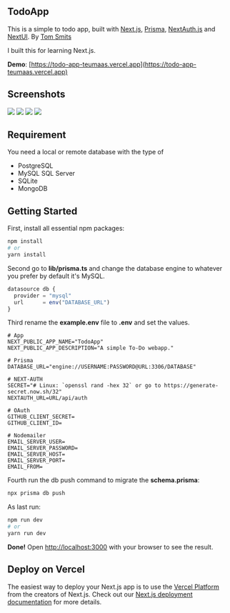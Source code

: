 ## TodoApp

This is a simple to todo app, built with [Next.js](https://github.com/vercel/next.js), [Prisma](https://github.com/prisma/prisma), [NextAuth.js](https://github.com/nextauthjs/next-auth) and [NextUI](https://github.com/nextui-org/nextui).
By [Tom Smits](https://github.com/teumaas)

I built this for learning Next.js.

**Demo**: [https://todo-app-teumaas.vercel.app](https://todo-app-teumaas.vercel.app)

## Screenshots

<img src="https://tomsmits.nl/assets/screenshot-1.png">

<img src="https://tomsmits.nl/assets/screenshot-2.png">

<img src="https://tomsmits.nl/assets/screenshot-3.png">

<img src="https://tomsmits.nl/assets/screenshot-4.png">

## Requirement

You need a local or remote database with the type of

- PostgreSQL
- MySQL SQL Server
- SQLite
- MongoDB

## Getting Started

First, install all essential npm packages:

```bash
npm install
# or
yarn install
```

Second go to **lib/prisma.ts** and change the database engine to whatever you prefer by default it's MySQL.

```typescript
datasource db {
  provider = "mysql"
  url      = env("DATABASE_URL")
}
```

Third rename the **example.env** file to **.env** and set the values.

```shell
# App
NEXT_PUBLIC_APP_NAME="TodoApp"
NEXT_PUBLIC_APP_DESCRIPTION="A simple To-Do webapp."

# Prisma
DATABASE_URL="engine://USERNAME:PASSWORD@URL:3306/DATABASE"

# NEXT-AUTH
SECRET="# Linux: `openssl rand -hex 32` or go to https://generate-secret.now.sh/32"
NEXTAUTH_URL=URL/api/auth

# OAuth
GITHUB_CLIENT_SECRET=
GITHUB_CLIENT_ID=

# Nodemailer
EMAIL_SERVER_USER=
EMAIL_SERVER_PASSWORD=
EMAIL_SERVER_HOST=
EMAIL_SERVER_PORT=
EMAIL_FROM=

```

Fourth run the db push command to migrate the **schema.prisma**:

```bash
npx prisma db push
```

As last run:

```bash
npm run dev
# or
yarn run dev
```

**Done!** Open [http://localhost:3000](http://localhost:3000) with your browser to see the result.

## Deploy on Vercel

The easiest way to deploy your Next.js app is to use the [Vercel Platform](https://vercel.com/new?utm_medium=default-template&filter=next.js&utm_source=create-next-app&utm_campaign=create-next-app-readme) from the creators of Next.js.
Check out our [Next.js deployment documentation](https://nextjs.org/docs/deployment) for more details.
